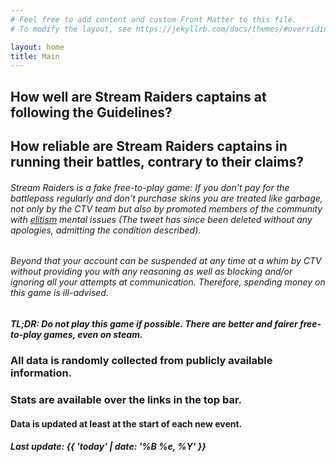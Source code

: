 ```yaml
---
# Feel free to add content and custom Front Matter to this file.
# To modify the layout, see https://jekyllrb.com/docs/themes/#overriding-theme-defaults

layout: home
title: Main
---
```


## How well are Stream Raiders captains at following the Guidelines?
## How reliable are Stream Raiders captains in running their battles, contrary to their claims?

###### Stream Raiders is a fake free-to-play game: If you don't pay for the battlepass regularly and don't purchase skins you are treated like garbage, not only by the CTV team but also by promoted members of the community with [elitism](https://twitter.com/yayitsyenny/status/1540022113758756865) mental issues (The tweet has since been deleted without any apologies, admitting the condition described).
###### Beyond that your account can be suspended at any time at a whim by CTV without providing you with any reasoning as well as blocking and/or ignoring all your attempts at communication. Therefore, spending money on this game is ill-advised.
##### TL;DR: Do not play this game if possible. There are better and fairer free-to-play games, even on steam.

### All data is randomly collected from publicly available information.
### Stats are available over the links in the top bar.

#### Data is updated at least at the start of each new event.
##### Last update: {{ 'today' | date: '%B %e, %Y' }}
